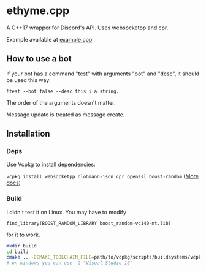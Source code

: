 # ethyme.cpp

A C++17 wrapper for Discord's API. Uses websocketpp and cpr.

Example available at [example.cpp](/example.cpp)

## How to use a bot

If your bot has a command "test" with arguments "bot" and "desc", it should be used this way:

`!test --bot false --desc this i a string.`

The order of the arguments doesn't matter.

Message update is treated as message create.

## Installation

### Deps

Use Vcpkg to install dependencies:

`vcpkg install websocketpp nlohmann-json cpr openssl boost-random` ([More docs](https://github.com/microsoft/vcpkg/blob/master/docs/examples/installing-and-using-packages.md))

### Build

I didn't test it on Linux. You may have to modify
```
find_library(BOOST_RANDOM_LIBRARY boost_random-vc140-mt.lib)
```
for it to work.

```bash
mkdir build
cd build
cmake .. -DCMAKE_TOOLCHAIN_FILE=path/to/vcpkg/scripts/buildsystems/vcpkg.cmake
# on windows you can use -G "Visual Studio 16"
```
